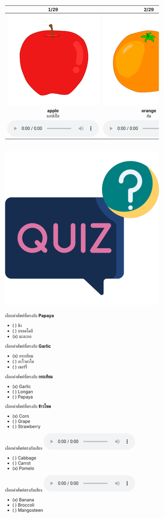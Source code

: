 <div class="carrousel">


|1/29|2/29|3/29|4/29|5/29|6/29|7/29|8/29|9/29|10/29|11/29|12/29|13/29|14/29|15/29|16/29|17/29|18/29|19/29|20/29|21/29|22/29|23/29|24/29|25/29|26/29|27/29|28/29|29/29|
| :----: | :----: | :----: | :----: | :----: | :----: | :----: | :----: | :----: | :----: | :----: | :----: | :----: | :----: | :----: | :----: | :----: | :----: | :----: | :----: | :----: | :----: | :----: | :----: | :----: | :----: | :----: | :----: | :----: |
|![](/media/img/fruits__apple.svg)|![](/media/img/fruits__orange.svg)|![](/media/img/fruits__mango.svg)|![](/media/img/fruits__coco.svg)|![](/media/img/fruits__strawberry.svg)|![](/media/img/fruits__banana.svg)|![](/media/img/fruits__grape.svg)|![](/media/img/fruits__tamarind.svg)|![](/media/img/fruits__lemon.svg)|![](/media/img/fruits__pomelo.svg)|![](/media/img/fruits__papaya.svg)|![](/media/img/fruits__cherry.svg)|![](/media/img/fruits__durian.svg)|![](/media/img/fruits__longan.svg)|![](/media/img/fruits__mangosteen.svg)|![](/media/img/fruits__pineapple.svg)|![](/media/img/fruits__rose&#x20;apple.svg)|![](/media/img/fruits__avocado.svg)|![](/media/img/fruits__carrot.svg)|![](/media/img/fruits__tomato.svg)|![](/media/img/fruits__pumpkin.svg)|![](/media/img/fruits__mushroom.svg)|![](/media/img/fruits__cucumber.svg)|![](/media/img/fruits__garlic.svg)|![](/media/img/fruits__chili.svg)|![](/media/img/fruits__corn.svg)|![](/media/img/fruits__cabbage.svg)|![](/media/img/fruits__ginger.svg)|![](/media/img/fruits__broccoli.svg)|
|**apple**<br>แอปเปิ้ล|**orange**<br>ส้ม|**mango**<br>มะม่วง|**coco**<br>มะพร้าว|**strawberry**<br>สตรอเบอร์รี่|**banana**<br>กล้วย|**grape**<br>องุ่น|**tamarind**<br>มะขาม|**lemon**<br>มะนาว|**pomelo**<br>ส้มโอ|**papaya**<br>มะละกอ|**cherry**<br>เชอร์รี่|**durian**<br>ทุเรียน|**longan**<br>ลําไย|**mangosteen**<br>มังคุด|**pineapple**<br>สัปปะรด|**rose apple**<br>ชมพู่|**avocado**<br>อะโวคาโด|**carrot**<br>แครอท|**tomato**<br> มะเขือเทศ|**pumpkin**<br>ฟักทอง|**mushroom**<br>เห็ด|**cucumber**<br>แตงกวา|**garlic**<br>กระเทียม|**chili**<br>พริก|**corn**<br>ข้าวโพด|**cabbage**<br>กะหล่ําปลี|**ginger**<br>ขิง|**broccoli**<br>บรอคโคลี|
|![](/media/audio/apple.mp3)|![](/media/audio/orange.mp3)|![](/media/audio/mango.mp3)|![](/media/audio/coco.mp3)|![](/media/audio/strawberry.mp3)|![](/media/audio/banana.mp3)|![](/media/audio/grape.mp3)|![](/media/audio/tamarind.mp3)|![](/media/audio/lemon.mp3)|![](/media/audio/pomelo.mp3)|![](/media/audio/papaya.mp3)|![](/media/audio/cherry.mp3)|![](/media/audio/durian.mp3)|![](/media/audio/longan.mp3)|![](/media/audio/mangosteen.mp3)|![](/media/audio/pineapple.mp3)|![](/media/audio/rose&#x20;apple.mp3)|![](/media/audio/avocado.mp3)|![](/media/audio/carrot.mp3)|![](/media/audio/tomato.mp3)|![](/media/audio/pumpkin.mp3)|![](/media/audio/mushroom.mp3)|![](/media/audio/cucumber.mp3)|![](/media/audio/garlic.mp3)|![](/media/audio/chili.mp3)|![](/media/audio/corn.mp3)|![](/media/audio/cabbage.mp3)|![](/media/audio/ginger.mp3)|![](/media/audio/broccoli.mp3)|

</div>



# ![icon](/media/icons/quiz.svg) 


 เลือกคำศัพท์ที่ตรงกับ **Papaya**
 - ( ) ขิง
 - ( ) บรอคโคลี
 - (x) มะละกอ

 เลือกคำศัพท์ที่ตรงกับ **Garlic**
 - (x) กระเทียม
 - ( ) อะโวคาโด
 - ( ) เชอร์รี่

 เลือกคำศัพท์ที่ตรงกับ **กระเทียม**
 - (x) Garlic
 - ( ) Longan
 - ( ) Papaya

 เลือกคำศัพท์ที่ตรงกับ **ข้าวโพด**
 - (x) Corn
 - ( ) Grape
 - ( ) Strawberry

เลือกคำศัพท์ตรงกับเสียง ![](/media/audio/pomelo.mp3) 
 - ( ) Cabbage
 - ( ) Carrot
 - (x) Pomelo


เลือกคำศัพท์ตรงกับเสียง ![](/media/audio/banana.mp3) 
 - (x) Banana
 - ( ) Broccoli
 - ( ) Mangosteen

